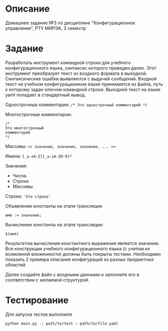 # Описание

Домашнее задание №3 по дисциплине "Конфигурационное управление", РТУ МИРЭА, 3 семестр

# Задание

Разработать инструмент командной строки для учебного конфигурационного
языка, синтаксис которого приведен далее. Этот инструмент преобразует текст из
входного формата в выходной. Синтаксические ошибки выявляются с выдачей
сообщений.
Входной текст на учебном конфигурационном языке принимается из
файла, путь к которому задан ключом командной строки. Выходной текст на
языке yaml попадает в стандартный вывод.

Однострочные комментарии:
`/* Это однострочный комментарий */`

Многострочные комментарии:
```
/*
Это многострочный
комментарий
*/
```

Массивы:
`<< значение, значение, значение, ... >>`

Имена:
`[_a-zA-Z][_a-zA-Z0-9]*`

Значения:
- Числа.
- Строки.
- Массивы.

Строки:
`'Это строка'`

Объявление константы на этапе трансляции

`имя := значение;`

Вычисление константы на этапе трансляции:

`$(имя)`

Результатом вычисления константного выражения является значение.
Все конструкции учебного конфигурационного языка (с учетом их
возможной вложенности) должны быть покрыты тестами. Необходимо показать 2
примера описания конфигураций из разных предметных областей.

Далее создайте файл с входными данными и заполните его в соответствии с желаемой структурой.

# Тестирование

Для запуска тестов выполните 

```bash
python main.py -i path/to/test > path/to/file.yaml
```
